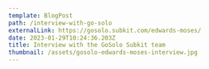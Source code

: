 ```yaml
---
template: BlogPost
path: /interview-with-go-solo
externalLink: https://gosolo.subkit.com/edwards-moses/
date: 2023-01-29T10:24:36.203Z
title: Interview with the GoSolo Subkit team
thumbnail: /assets/gosolo-edwards-moses-interview.jpg
---
```


<!--StartFragment-->

<!--EndFragment-->

